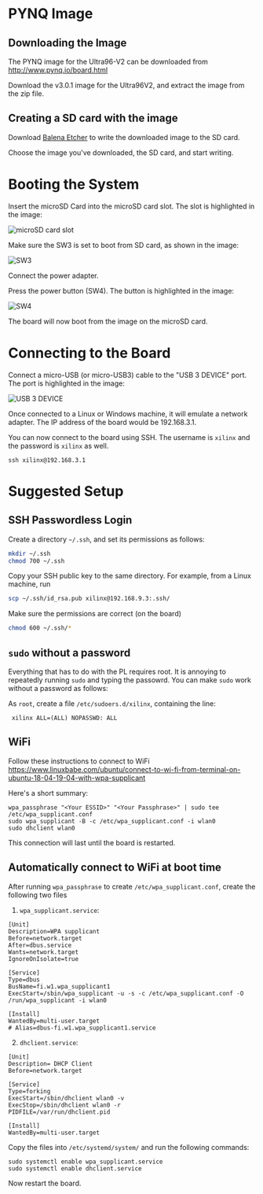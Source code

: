 # PYNQ Image

## Downloading the Image

The PYNQ image for the Ultra96-V2 can be downloaded from http://www.pynq.io/board.html

Download the v3.0.1 image for the Ultra96V2, and extract the image from the zip file.

## Creating a SD card with the image

Download [Balena Etcher](https://www.balena.io/etcher/) to write the downloaded image to the SD card. 

Choose the image you've downloaded, the SD card, and start writing.

# Booting the System

Insert the microSD Card into the microSD card slot. The slot is highlighted in the image:

![microSD card slot](ultra96v2-microsd-card-slot.jpg)

Make sure the SW3 is set to boot from SD card, as shown in the image:

![SW3](ultra96v2-sw3.jpg)

Connect the power adapter.

Press the power button (SW4). The button is highlighted in the image:

![SW4](ultra96v2-sw4.jpg)

The board will now boot from the image on the microSD card.

# Connecting to the Board

Connect a micro-USB (or micro-USB3) cable to the "USB 3 DEVICE" port. The port is highlighted in the image:

![USB 3 DEVICE](ultra96v2-usb-device.jpg)

Once connected to a Linux or Windows machine, it will emulate a network adapter. The IP address of the board would be 192.168.3.1.

You can now connect to the board using SSH. The username is `xilinx` and the password is `xilinx` as well.

```
ssh xilinx@192.168.3.1
```

# Suggested Setup

## SSH Passwordless Login

Create a directory `~/.ssh`, and set its permissions as follows:

```bash
mkdir ~/.ssh
chmod 700 ~/.ssh
```

Copy your SSH public key to the same directory. For example, from a Linux machine, run

```bash
scp ~/.ssh/id_rsa.pub xilinx@192.168.9.3:.ssh/
```

Make sure the permissions are correct (on the board)

```bash
chmod 600 ~/.ssh/*
```

## `sudo` without a password

Everything that has to do with the PL requires root. It is annoying to repeatedly running `sudo` and typing the passowrd. You can make `sudo` work without a password as follows:

As `root`, create a file `/etc/sudoers.d/xilinx`, containing the line:

     xilinx ALL=(ALL) NOPASSWD: ALL

## WiFi

Follow these instructions to connect to WiFi
https://www.linuxbabe.com/ubuntu/connect-to-wi-fi-from-terminal-on-ubuntu-18-04-19-04-with-wpa-supplicant

Here's a short summary:

    wpa_passphrase "<Your ESSID>" "<Your Passphrase>" | sudo tee /etc/wpa_supplicant.conf
    sudo wpa_supplicant -B -c /etc/wpa_supplicant.conf -i wlan0
    sudo dhclient wlan0

This connection will last until the board is restarted.

## Automatically connect to WiFi at boot time

After running `wpa_passphrase` to create `/etc/wpa_supplicant.conf`, create the following two files


1. `wpa_supplicant.service`:
```
[Unit]
Description=WPA supplicant
Before=network.target
After=dbus.service
Wants=network.target
IgnoreOnIsolate=true

[Service]
Type=dbus
BusName=fi.w1.wpa_supplicant1
ExecStart=/sbin/wpa_supplicant -u -s -c /etc/wpa_supplicant.conf -O /run/wpa_supplicant -i wlan0

[Install]
WantedBy=multi-user.target
# Alias=dbus-fi.w1.wpa_supplicant1.service
```
2. `dhclient.service`:

```
[Unit]
Description= DHCP Client
Before=network.target

[Service]
Type=forking
ExecStart=/sbin/dhclient wlan0 -v
ExecStop=/sbin/dhclient wlan0 -r
PIDFILE=/var/run/dhclient.pid

[Install] 
WantedBy=multi-user.target
```

Copy the files into `/etc/systemd/system/` and run the following commands:

```
sudo systemctl enable wpa_supplicant.service
sudo systemctl enable dhclient.service
```
Now restart the board.
